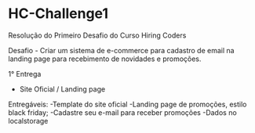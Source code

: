 # HC-Challenge1
Resolução do Primeiro Desafio do Curso Hiring Coders


Desafio - Criar um sistema de e-commerce para cadastro de email na landing page para recebimento de novidades e promoções.



1° Entrega 
- Site Oficial / Landing page  

Entregáveis: 
-Template do site oficial 
-Landing page de promoções, estilo black friday; 
-Cadastre seu e-mail para receber promoções 
-Dados no localstorage
